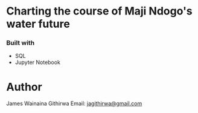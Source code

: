# Charting the course of Maji Ndogo's water future

### Built with
- SQL
- Jupyter Notebook

# Author
James Wainaina Githirwa 
Email: jagithirwa@gmail.com
